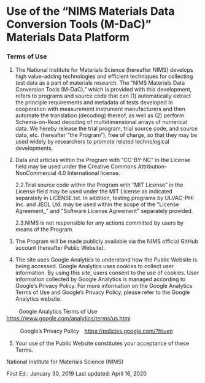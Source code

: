 # Use of the “NIMS Materials Data Conversion Tools (M-DaC)” Materials Data Platform

### Terms of Use

1. The National Institute for Materials Science (hereafter NIMS) develops high value-adding technologies and efficient techniques for collecting test data as a part of materials research. The “NIMS Materials Data Conversion Tools (M-DaC),” which is provided with this development, refers to programs and source code that can (1) automatically extract the principle requirements and metadata of tests developed in cooperation with measurement instrument manufacturers and then automate the translation (decoding) thereof, as well as (2) perform Schema-on-Read decoding of multidimensional arrays of numerical data. We hereby release the trial program, trial source code, and source data, etc. (hereafter “the Program”), free of charge, so that they may be used widely by researchers to promote related technological developments.

2. Data and articles within the Program with “CC-BY-NC” in the License field may be used under the Creative Commons Attribution-NonCommercial 4.0 International license.


   2.2.Trial source code within the Program with “MIT License” in the License field may be used under the MIT License as indicated separately in LICENSE.txt. In addition, testing programs by ULVAC-PHI Inc. and JEOL Ltd. may be used within the scope of the "License Agreement_" and "Software License Agreement" separately provided.

   2.3.NIMS is not responsible for any actions committed by users by means of the Program.

3. The Program will be made publicly available via the NIMS official GitHub account (hereafter Public Website).

4. The site uses Google Analytics to understand how the Public Website is being accessed. Google Analytics uses cookies to collect user information. By using this site, users consent to the use of cookies. User information collected by Google Analytics is managed according to Google’s Privacy Policy. For more information on the Google Analytics Terms of Use and Google’s Privacy Policy, please refer to the Google Analytics website. 

 

　     　Google Analytics Terms of Use　https://www.google.com/analytics/terms/us.html

　   　 Google’s Privacy Policy　https://policies.google.com/?hl=en

 

5. Your use of the Public Website constitutes your acceptance of these Terms.

 

National Institute for Materials Science (NIMS)

First Ed.: January 30, 2019
Last updated: April 16, 2020

